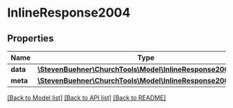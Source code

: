 # InlineResponse2004

## Properties
Name | Type | Description | Notes
------------ | ------------- | ------------- | -------------
**data** | [**\StevenBuehner\ChurchTools\Model\InlineResponse2004Data[]**](InlineResponse2004Data.md) |  | [optional] 
**meta** | [**\StevenBuehner\ChurchTools\Model\InlineResponse2002Meta**](InlineResponse2002Meta.md) |  | [optional] 

[[Back to Model list]](../../README.md#documentation-for-models) [[Back to API list]](../../README.md#documentation-for-api-endpoints) [[Back to README]](../../README.md)

